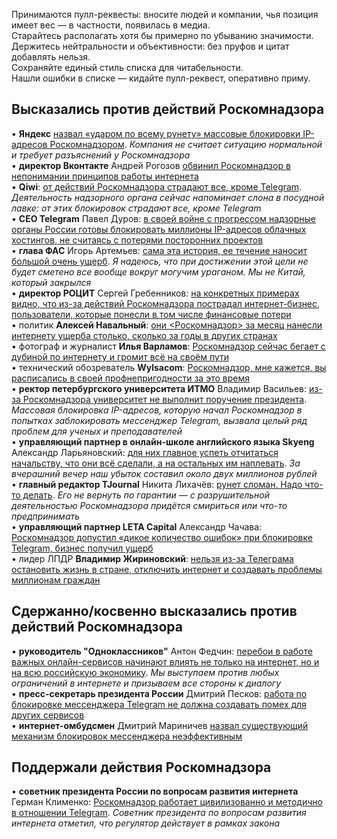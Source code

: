 Принимаются пулл-реквесты: вносите людей и компании, чья позиция имеет вес — в частности, появилась в медиа.  
Старайтесь располагать хотя бы примерно по убыванию значимости.  
Держитесь нейтральности и объективности: без пруфов и цитат добавлять нельзя.  
Сохраняйте единый стиль списка для читабельности.  
Нашли ошибки в списке — кидайте пулл-реквест, оперативно приму.

## Высказались против действий Роскомнадзора

• **Яндекс** [назвал «ударом по всему рунету» массовые блокировки IP-адресов Роскомнадзором](https://vc.ru/37173-yandeks-nazval-udarom-po-vsemu-runetu-massovye-blokirovki-ip-adresov-roskomnadzorom).
*Компания не считает ситуацию нормальной и требует разъяснений у Роскомнадзора*  
• **директор Вконтакте** Андрей Рогозов [обвинил Роскомнадзор в непонимании принципов работы интернета](https://www.vedomosti.ru/technology/news/2018/04/27/768104-v-kontakte-obvinil-roskomnadzor)  
• **Qiwi**: [от действий Роскомнадзора страдают все, кроме Telegram](https://ria.ru/society/20180428/1519610220.html). *Деятельность надзорного органа сейчас напоминает слона в посудной лавке: от этих блокировок страдают все, кроме Telegram*    
• **CEO Telegram** Павел Дуров: [в своей войне с прогрессом надзорные органы России готовы блокировать миллионы IP-адресов облачных хостингов, не считаясь с потерями посторонних проектов](https://vk.com/wall1_2307813)  
• **глава ФАС** Игорь Артемьев: [сама эта история, ее течение наносит большой очень ущерб](https://www.gazeta.ru/tech/news/2018/04/25/n_11458789.shtml). _Я надеюсь, что при достижении этой цели не будет сметено все вообще вокруг могучим ураганом. Мы не Китай, который закрылся_  
• **директор РОЦИТ** Сергей Гребенников: [на конкретных примерах видно, что из-за действий Роскомнадзора пострадал интернет-бизнес, пользователи, которые понесли в том числе финансовые потери](https://rocit.ru/news/rocit-and-rkn-meeting)  
• политик **Алексей Навальный**: [они <Роскомнадзор> за месяц нанесли интернету ущерба столько, сколько за годы в других странах](https://youtu.be/VWXE4WybsxI?t=16m28s)  
• фотограф и журналист **Илья Варламов**: [Роскомнадзор сейчас бегает с дубиной по интернету и громит всё на своём пути](https://varlamov.ru/2884958.html)    
• технический обозреватель **Wylsacom**: [Роскомнадзор, мне кажется, вы расписались в своей профнепригодности за это время](https://youtu.be/VVWpOrDLD9M?t=49s)  
• **ректор петербургского университета ИТМО** Владимир Васильев: [из-за Роскомнадзора университет не выполнит поручение президента](https://meduza.io/news/2018/04/26/rektor-itmo-predupredil-sovetnika-putina-iz-za-roskomnadzora-universitet-ne-vypolnit-poruchenie-prezidenta). *Массовая блокировка IP-адресов, которую начал Роскомнадзор в попытках заблокировать мессенджер Telegram, вызвала целый ряд проблем для ученых и преподавателей*  
• **управляющий партнер в онлайн-школе английского языка Skyeng** Александр Ларьяновский: [для них главное успеть отчитаться начальству, что они всё сделали, а на остальных им наплевать](https://meduza.io/feature/2018/04/17/ih-logika-odnim-servisom-bolshe-odnim-menshe-nu-i-chto). *За вчерашний вечер наш убыток составил около двух миллионов рублей*  
• **главный редактор TJournal** Никита Лихачёв: [рунет сломан. Надо что-то делать](https://tjournal.ru/69612-runet-sloman-nado-chto-to-delat). *Его не вернуть по гарантии — с разрушительной деятельностью Роскомнадзора придётся смириться или что-то предпринимать*  
• **управляющий партнер LETA Capital** Александр Чачава: [Роскомнадзор допустил «дикое количество ошибок» при блокировке Telegram, бизнес получил ущерб](https://www.kommersant.ru/doc/3614069)  
• лидер ЛПДР **Владимир Жириновский**: [нельзя из-за Телеграма остановить жизнь в стране, отключить интернет и создавать проблемы миллионам граждан](https://regnum.ru/news/2405452.html)  

## Сдержанно/косвенно высказались против действий Роскомнадзора

• **руководитель "Одноклассников"** Антон Федчин: [перебои в работе важных онлайн-сервисов начинают влиять не только на интернет, но и на всю российскую экономику](https://ok.ru/okmedia/topic/68281289059145). *Мы выступаем против любых ограничений в интернете и призываем все стороны к диалогу*  
• **пресс-секретарь президента России** Дмитрий Песков: [работа по блокировке мессенджера Telegram не должна создавать помех для других сервисов](https://lenta.ru/news/2018/04/27/blok_telegram/)  
• **интернет-омбудсмен** Дмитрий Мариничев [назвал существующий механизм блокировок мессенджера неэффективным](https://meduza.io/news/2018/04/28/internet-ombudsmen-priznal-nevozmozhnost-blokirovki-telegram)  

## Поддержали действия Роскомнадзора

• **советник президента России по вопросам развития интернета** Герман Клименко: [Роскомнадзор работает цивилизованно и методично в отношении Telegram](http://tass.ru/obschestvo/5101312). *Советник президента по вопросам развития интернета отметил, что регулятор действует в рамках закона*
